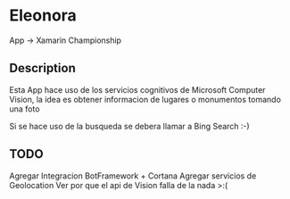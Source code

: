 # Eleonora
App -> Xamarin Championship 

## Description
Esta App hace uso de los servicios cognitivos de Microsoft Computer Vision, la idea es obtener informacion de lugares o monumentos tomando una foto

Si se hace uso de la busqueda se debera llamar a Bing Search :-)

## TODO
Agregar Integracion BotFramework + Cortana
Agregar servicios de Geolocation
Ver por que el api de Vision falla de la nada >:(